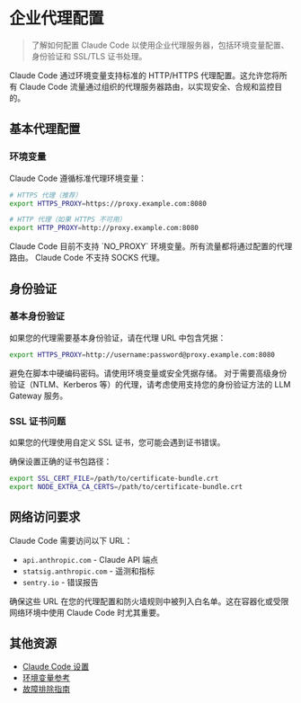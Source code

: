 # 企业代理配置

> 了解如何配置 Claude Code 以使用企业代理服务器，包括环境变量配置、身份验证和 SSL/TLS 证书处理。

Claude Code 通过环境变量支持标准的 HTTP/HTTPS 代理配置。这允许您将所有 Claude Code 流量通过组织的代理服务器路由，以实现安全、合规和监控目的。

## 基本代理配置

### 环境变量

Claude Code 遵循标准代理环境变量：

```bash
# HTTPS 代理（推荐）
export HTTPS_PROXY=https://proxy.example.com:8080

# HTTP 代理（如果 HTTPS 不可用）
export HTTP_PROXY=http://proxy.example.com:8080
```

<Note>
  Claude Code 目前不支持 `NO_PROXY` 环境变量。所有流量都将通过配置的代理路由。
</Note>

<Note>
  Claude Code 不支持 SOCKS 代理。
</Note>

## 身份验证

### 基本身份验证

如果您的代理需要基本身份验证，请在代理 URL 中包含凭据：

```bash
export HTTPS_PROXY=http://username:password@proxy.example.com:8080
```

<Warning>
  避免在脚本中硬编码密码。请使用环境变量或安全凭据存储。
</Warning>

<Tip>
  对于需要高级身份验证（NTLM、Kerberos 等）的代理，请考虑使用支持您的身份验证方法的 LLM Gateway 服务。
</Tip>

### SSL 证书问题

如果您的代理使用自定义 SSL 证书，您可能会遇到证书错误。

确保设置正确的证书包路径：

```bash
export SSL_CERT_FILE=/path/to/certificate-bundle.crt
export NODE_EXTRA_CA_CERTS=/path/to/certificate-bundle.crt
```

## 网络访问要求

Claude Code 需要访问以下 URL：

* `api.anthropic.com` - Claude API 端点
* `statsig.anthropic.com` - 遥测和指标
* `sentry.io` - 错误报告

确保这些 URL 在您的代理配置和防火墙规则中被列入白名单。这在容器化或受限网络环境中使用 Claude Code 时尤其重要。

## 其他资源

* [Claude Code 设置](/zh-CN/docs/claude-code/settings)
* [环境变量参考](/zh-CN/docs/claude-code/settings#environment-variables)
* [故障排除指南](/zh-CN/docs/claude-code/troubleshooting)
